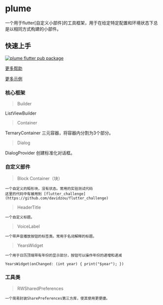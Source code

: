 # plume

一个用于flutter[自定义小部件]的工具框架，用于在给定特定配置和环境状态下总是以相同方式构建的小部件。

## 快速上手


[![plume flutter pub package](https://img.shields.io/static/v1?label=pub&message=v0.1.5-dev.1&color=informational)](https://github.com/davidzou/flutter_plume)


[更多帮助](doc/getting_started.md)

[更多示例](https://github.com/davidzou/flutter_challenge)

### 核心框架

> Builder

ListViewBuilder

> Container

TernaryContainer   三元容器，将容器内分割为3个部分。

> Dialog

DialogProvider     创建标准化对话框。

### 自定义部件

> Block Container（块）

    一个自定义的矩形块，没有状态。常用的实验测试代码
    这里的代码中有被用到 [flutter_challenge](https://github.com/davidzou/flutter_challenge)

> HeaderTitle

    一个自定义标题。

> VoiceLabel

    一个带声音播放按钮的标签类。常用于名词解释的标题。

> YearsWidget

    一个用于日历顶端带有年份的显示部分，按钮可以操作年份的递增和递减

    YearsWidget(onChanged: (int year) { print("$year"); })

### 工具类

> RWSharedPreferences

    一个简易封装SharePreferences第三方库，使其使用更便捷。